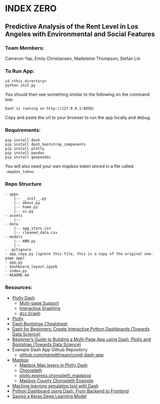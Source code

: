 # INDEX ZERO
## Predictive Analysis of the Rent Level in Los Angeles with Environmental and Social Features
### Team Members:
Cameron Yap, Emily Christiansen, Madeleine Thompson, Stefan Lin

### To Run App:
```
cd <this_directory>
python init.py
```
You should then see something similar to the following on the command line:
```
Dash is running on http://127.0.0.1:8050/
```
Copy and paste the url to your browser to run the app locally and debug.

### Requirements:
```
pip install dash
pip install dash_bootstrap_components
pip install plotly
pip install pandas
pip install geopandas
```
You will also need your own mapbox token stored in a file called `.mapbox_token`.

### Repo Structure
```
- apps
    |-- __init__.py
    |-- about.py
    |-- home.py
    |-- ui.py
- assets
    |-- 
- data
    |-- agg_stats.csv
    |-- cleaned_data.csv
- models
    |-- ANN.py
    |--
- .gitignore
- app_copy.py (ignore this file, this is a copy of the original one-page app)
- app.py
- dashboard_layout.ipynb
- index.py
- README.md
```

### Resources:
- [Plotly Dash](https://dash.plotly.com/)
    - [Multi-page Support](https://dash.plotly.com/urls)
    - [Interactive Graphing](https://dash.plotly.com/interactive-graphing)
    - [dcc.Graph](https://dash.plotly.com/dash-core-components/graph)
- [Plotly](https://plotly.com/python/)
- [Dash Bootstrap Cheatsheet](https://dashcheatsheet.pythonanywhere.com/)
- [Dash for Beginners: Create Interactive Python Dashboards (Towards Data Science)](https://towardsdatascience.com/dash-for-beginners-create-interactive-python-dashboards-338bfcb6ffa4)
- [Beginner’s Guide to Building a Multi-Page App using Dash, Plotly and Bootstrap (Towards Data Science)](https://towardsdatascience.com/beginners-guide-to-building-a-multi-page-dashboard-using-dash-5d06dbfc7599)
- Example Dash App Github Repository
    - [github.com/meredithwan/covid-dash-app](https://github.com/meredithwan/covid-dash-app)
- [Mapbox](https://docs.mapbox.com/)
    - [Mapbox Map layers in Plotly Dash](https://plotly.com/python/mapbox-layers/)
    - [Choropleth](https://docs.mapbox.com/help/tutorials/choropleth-studio-gl-pt-1/)
    - [plotly.express.choropleth_mapbpox](https://plotly.github.io/plotly.py-docs/generated/plotly.express.choropleth_mapbox.html)
    - [Mapbox County Choropleth Example](https://plotly.com/python/mapbox-county-choropleth/)
- [Machine learning simulation tool with Dash](https://towardsdatascience.com/build-a-machine-learning-simulation-tool-with-dash-b3f6fd512ad6)
- [Python Dashboard using Dash. From Backend to Frontend](https://thongekchakrit.github.io/projects/python-dashboard-building)
- [Saving a Keras Deep Learning Model](https://machinelearningmastery.com/save-load-keras-deep-learning-models/)